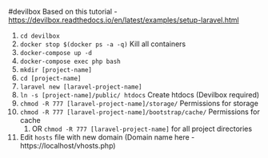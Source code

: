 #devilbox 
Based on this tutorial - https://devilbox.readthedocs.io/en/latest/examples/setup-laravel.html

1. `cd devilbox`
2. `docker stop $(docker ps -a -q)` Kill all containers
3. `docker-compose up -d`
4. `docker-compose exec php bash`
5. `mkdir [project-name]`
6. `cd [project-name]`
7. `laravel new [laravel-project-name]`
8. `ln -s [project-name]/public/ htdocs` Create htdocs (Devilbox required)
9. `chmod -R 777 [laravel-project-name]/storage/` Permissions for storage
10. `chmod -R 777 [laravel-project-name]/bootstrap/cache/` Permissions for cache
	1. OR `chmod -R 777 [laravel-project-name]` for all project directories
11. Edit `hosts` file with new domain (Domain name here - https://localhost/vhosts.php)